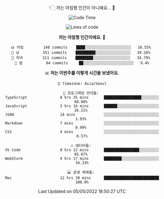 <div align='center'>
 
👇🏻 저는 아침형 인간이 아니예요... 🙊
 
<!--START_SECTION:waka-->
![Code Time](http://img.shields.io/badge/Code%20Time-1%2C430%20hrs%2028%20mins-blue)

![Lines of code](https://img.shields.io/badge/%EC%A0%80%EB%8A%94%20%EC%97%AC%ED%83%9C%EA%B9%8C%EC%A7%80%20-186%20Thousand%20%EC%A4%84%EC%9D%98%20%EC%BD%94%EB%93%9C%EB%A5%BC%20%EC%9E%91%EC%84%B1%ED%96%88%EC%96%B4%EC%9A%94.-blue)

**저는 아침형 인간이에요. 🐤** 

```text
🌞 아침         148 commits    ████░░░░░░░░░░░░░░░░░░░░░   16.55% 
🌆 낮　         351 commits    █████████░░░░░░░░░░░░░░░░   39.26% 
🌃 저녁         311 commits    ████████░░░░░░░░░░░░░░░░░   34.79% 
🌙 밤　         84 commits     ██░░░░░░░░░░░░░░░░░░░░░░░   9.4%

```


📊 **저는 이번주를 이렇게 시간을 보냈어요.** 

```text
⌚︎ Timezone: Asia/Seoul

💬 프로그래밍 언어들: 
TypeScript               8 hrs 35 mins       █████████████████░░░░░░░░   68.66% 
JavaScript               3 hrs 16 mins       ██████░░░░░░░░░░░░░░░░░░░   26.21% 
JSON                     14 mins             ░░░░░░░░░░░░░░░░░░░░░░░░░   1.93% 
Markdown                 7 mins              ░░░░░░░░░░░░░░░░░░░░░░░░░   0.99% 
CSS                      4 mins              ░░░░░░░░░░░░░░░░░░░░░░░░░   0.57%

🔥 에디터들: 
VS Code                  8 hrs 12 mins       ████████████████░░░░░░░░░   65.67% 
WebStorm                 4 hrs 17 mins       ████████░░░░░░░░░░░░░░░░░   34.33%

💻 운영 체제들: 
Mac                      12 hrs 30 mins      █████████████████████████   100.0%

```


 Last Updated on 05/05/2022 18:50:27 UTC
<!--END_SECTION:waka-->
 </div>
<!---
Emewjin/Emewjin is a ✨ special ✨ repository because its `README.md` (this file) appears on your GitHub profile.
You can click the Preview link to take a look at your changes.
--->
